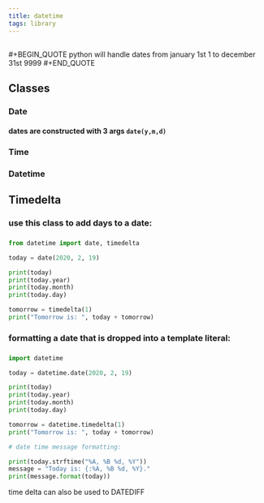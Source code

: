 ```yaml
---
title: datetime
tags: library
---
```


## 
#+BEGIN_QUOTE
python will handle dates from january 1st 1 to december 31st 9999
#+END_QUOTE
## **Classes**
### Date
#### dates are constructed with 3 args `date(y,m,d)`
### Time
### Datetime
## **Timedelta**
### use this class to add days to a date:
###
```python
from datetime import date, timedelta

today = date(2020, 2, 19)

print(today)
print(today.year)
print(today.month)
print(today.day)

tomorrow = timedelta(1)
print("Tomorrow is: ", today + tomorrow)
```
### formatting a date that is dropped into a template literal:
### 
```python
import datetime

today = datetime.date(2020, 2, 19)

print(today)
print(today.year)
print(today.month)
print(today.day)

tomorrow = datetime.timedelta(1)
print("Tomorrow is: ", today + tomorrow)

# date time message formatting:

print(today.strftime("%A, %B %d, %Y"))
message = "Today is: {:%A, %B %d, %Y}."
print(message.format(today))
```

time delta can also be used to DATEDIFF
